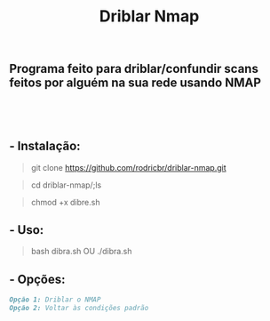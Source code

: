 <h1 align="center">Driblar Nmap</h1> </br>

## Programa feito para driblar/confundir scans feitos por alguém na sua rede usando NMAP </br> </br>

</br>

## - Instalação:

> git clone https://github.com/rodricbr/driblar-nmap.git

> cd driblar-nmap/;ls

> chmod +x dibre.sh

## - Uso:

> bash dibra.sh   OU   ./dibra.sh

## - Opções:

```markdown
Opção 1: Driblar o NMAP
Opção 2: Voltar às condições padrão
```
